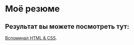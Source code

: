 # Моё резюме
## Результат вы можете посмотреть тут:

[Вспоминал HTML & CSS](https://mimiheev.github.io/resume/).
